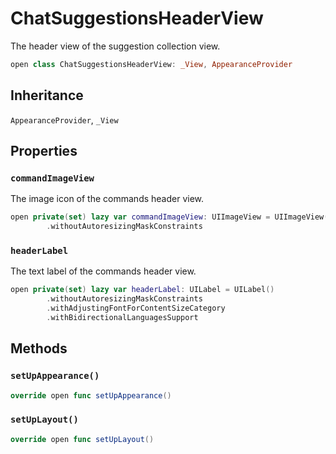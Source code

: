 # ChatSuggestionsHeaderView

The header view of the suggestion collection view.

``` swift
open class ChatSuggestionsHeaderView: _View, AppearanceProvider 
```

## Inheritance

`AppearanceProvider`, `_View`

## Properties

### `commandImageView`

The image icon of the commands header view.

``` swift
open private(set) lazy var commandImageView: UIImageView = UIImageView()
        .withoutAutoresizingMaskConstraints
```

### `headerLabel`

The text label of the commands header view.

``` swift
open private(set) lazy var headerLabel: UILabel = UILabel()
        .withoutAutoresizingMaskConstraints
        .withAdjustingFontForContentSizeCategory
        .withBidirectionalLanguagesSupport
```

## Methods

### `setUpAppearance()`

``` swift
override open func setUpAppearance() 
```

### `setUpLayout()`

``` swift
override open func setUpLayout() 
```

